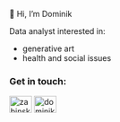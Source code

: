 👋 Hi, I’m Dominik

<p>Data analyst interested in:</p>
<ul>
  <li>generative art</li>
  <li>health and social issues</li>
</ul>

<h3 align="left">Get in touch:</h3>
<p align="left">
<a href="https://twitter.com/zabinskidominik" target="blank"><img align="center" src="https://raw.githubusercontent.com/rahuldkjain/github-profile-readme-generator/master/src/images/icons/Social/twitter.svg" alt="zabinskidominik" height="30" width="40" /></a>
<a href="https://linkedin.com/in/dominik-%c5%bcabi%c5%84ski-834aaa112" target="blank"><img align="center" src="https://raw.githubusercontent.com/rahuldkjain/github-profile-readme-generator/master/src/images/icons/Social/linked-in-alt.svg" alt="dominik-%c5%bcabi%c5%84ski-834aaa112" height="30" width="40" /></a>
</p>
